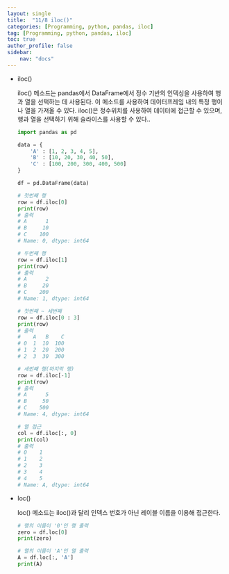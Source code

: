 ```yaml
---
layout: single
title:  "11/8 iloc()"
categories: [Programming, python, pandas, iloc]
tag: [Programming, python, pandas, iloc]
toc: true
author_profile: false
sidebar:
    nav: "docs"
---
```


* iloc() 

  iloc() 메소드는 pandas에서 DataFrame에서 정수 기반의 인덱싱을 사용하여 행과 열을 선택하는 데 사용된다. 이 메소드를 사용하여 데이터프레임 내의 특정 행이나 열을 가져올 수 있다. iloc()은 정수위치를 사용하여 데이터에 접근할 수 있으며, 행과 열을 선택하기 위해 슬라이스를 사용할 수 있다..

  ```python
  import pandas as pd
  
  data = {
      'A' : [1, 2, 3, 4, 5],
      'B' : [10, 20, 30, 40, 50],
      'C' : [100, 200, 300, 400, 500]
  }
  
  df = pd.DataFrame(data)
  
  # 첫번째 행
  row = df.iloc[0]
  print(row)
  # 출력
  # A      1
  # B     10
  # C    100
  # Name: 0, dtype: int64
  
  # 두번째 행
  row = df.iloc[1]
  print(row)
  # 출력
  # A      2
  # B     20
  # C    200
  # Name: 1, dtype: int64
  
  # 첫번째 ~ 세번째
  row = df.iloc[0 : 3]
  print(row)
  # 출력
  #    A   B    C
  # 0  1  10  100
  # 1  2  20  200
  # 2  3  30  300
  
  # 세번째 행(마지막 행)
  row = df.iloc[-1]
  print(row)
  # 출력
  # A      5
  # B     50
  # C    500
  # Name: 4, dtype: int64
  
  # 열 접근
  col = df.iloc[:, 0]
  print(col)
  # 출력
  # 0    1
  # 1    2
  # 2    3
  # 3    4
  # 4    5
  # Name: A, dtype: int64
  ```

  

* loc()

  loc() 메소드는 iloc()과 달리 인덱스 번호가 아닌 레이블 이름을 이용해 접근한다.

  ```python
  # 행의 이름이 '0'인 행 출력
  zero = df.loc[0]
  print(zero)
  
  # 열의 이름이 'A'인 열 출력
  A = df.loc[:, 'A']
  print(A)
  ```

  